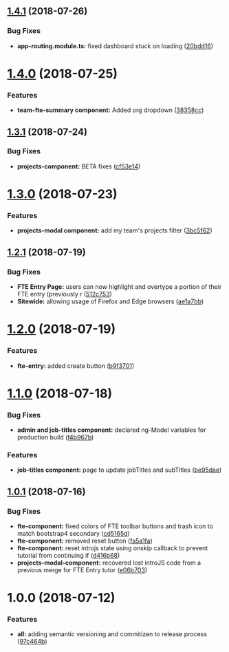 <a name="1.4.1"></a>
## [1.4.1](http://bitbucket.it.keysight.com:7999/jrvs/jarvis-resources/compare/v1.4.0...v1.4.1) (2018-07-26)


### Bug Fixes

* **app-routing.module.ts:** fixed dashboard stuck on loading ([20bdd16](http://bitbucket.it.keysight.com:7999/jrvs/jarvis-resources/commits/20bdd16))



<a name="1.4.0"></a>
# [1.4.0](http://bitbucket.it.keysight.com:7999/jrvs/jarvis-resources/compare/v1.3.1...v1.4.0) (2018-07-25)


### Features

* **team-fte-summary component:** Added org dropdown ([38358cc](http://bitbucket.it.keysight.com:7999/jrvs/jarvis-resources/commits/38358cc))



<a name="1.3.1"></a>
## [1.3.1](http://bitbucket.it.keysight.com:7999/jrvs/jarvis-resources/compare/v1.3.0...v1.3.1) (2018-07-24)


### Bug Fixes

* **projects-component:** BETA fixes ([cf53e14](http://bitbucket.it.keysight.com:7999/jrvs/jarvis-resources/commits/cf53e14))



<a name="1.3.0"></a>
# [1.3.0](http://bitbucket.it.keysight.com:7999/jrvs/jarvis-resources/compare/v1.2.1...v1.3.0) (2018-07-23)


### Features

* **projects-modal component:** add my team's projects filter ([3bc5f62](http://bitbucket.it.keysight.com:7999/jrvs/jarvis-resources/commits/3bc5f62))



<a name="1.2.1"></a>
## [1.2.1](http://bitbucket.it.keysight.com:7999/jrvs/jarvis-resources/compare/v1.2.0...v1.2.1) (2018-07-19)


### Bug Fixes

* **FTE Entry Page:** users can now highlight and overtype a portion of their FTE entry (previously r ([512c753](http://bitbucket.it.keysight.com:7999/jrvs/jarvis-resources/commits/512c753))
* **Sitewide:** allowing usage of Firefox and Edge browsers ([ae1a7bb](http://bitbucket.it.keysight.com:7999/jrvs/jarvis-resources/commits/ae1a7bb))



<a name="1.2.0"></a>
# [1.2.0](http://bitbucket.it.keysight.com:7999/jrvs/jarvis-resources/compare/v1.1.0...v1.2.0) (2018-07-19)


### Features

* **fte-entry:** added create button ([b9f3701](http://bitbucket.it.keysight.com:7999/jrvs/jarvis-resources/commits/b9f3701))



<a name="1.1.0"></a>
# [1.1.0](http://bitbucket.it.keysight.com:7999/jrvs/jarvis-resources/compare/v1.0.1...v1.1.0) (2018-07-18)


### Bug Fixes

* **admin and job-titles component:** declared ng-Model variables for production build ([f4b967b](http://bitbucket.it.keysight.com:7999/jrvs/jarvis-resources/commits/f4b967b))


### Features

* **job-titles component:** page to update jobTitles and subTitles ([be95dae](http://bitbucket.it.keysight.com:7999/jrvs/jarvis-resources/commits/be95dae))



<a name="1.0.1"></a>
## [1.0.1](http://bitbucket.it.keysight.com:7999/jrvs/jarvis-resources/compare/v1.0.0...v1.0.1) (2018-07-16)


### Bug Fixes

* **fte-component:** fixed colors of FTE toolbar buttons and trash icon to match bootstrap4 secondary ([cd5165d](http://bitbucket.it.keysight.com:7999/jrvs/jarvis-resources/commits/cd5165d))
* **fte-component:** removed reset button ([fa5a1fa](http://bitbucket.it.keysight.com:7999/jrvs/jarvis-resources/commits/fa5a1fa))
* **fte-component:** reset introjs state using onskip callback to prevent tutorial from continuing if ([d416b68](http://bitbucket.it.keysight.com:7999/jrvs/jarvis-resources/commits/d416b68))
* **projects-modal-component:** recovered lost introJS code from a previous merge for FTE Entry tutor ([e06b703](http://bitbucket.it.keysight.com:7999/jrvs/jarvis-resources/commits/e06b703))



<a name="1.0.0"></a>
# 1.0.0 (2018-07-12)


### Features

* **all:** adding semantic versioning and commitizen to release process ([97c464b](http://bitbucket.it.keysight.com:7999/jrvs/jarvis-resources/commits/97c464b))



